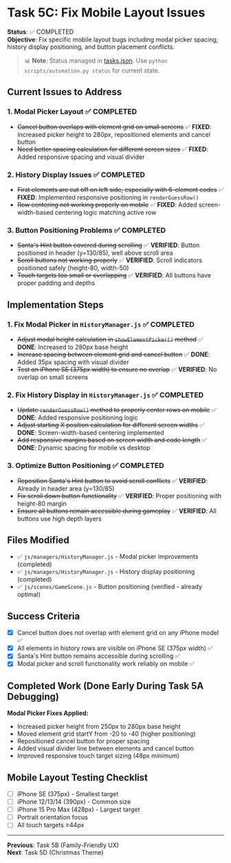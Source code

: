 # Task 5C: Fix Mobile Layout Issues

**Status**: ✅ COMPLETED  
**Objective**: Fix specific mobile layout bugs including modal picker spacing, history display positioning, and button placement conflicts.
> 📊 **Note**: Status managed in [tasks.json](../tasks.json). Use `python scripts/automation.py status` for current state.


## Current Issues to Address

### 1. Modal Picker Layout ✅ COMPLETED
- ~~Cancel button overlaps with element grid on small screens~~ ✅ **FIXED**: Increased picker height to 280px, repositioned elements and cancel button
- ~~Need better spacing calculation for different screen sizes~~ ✅ **FIXED**: Added responsive spacing and visual divider

### 2. History Display Issues ✅ COMPLETED
- ~~First elements are cut off on left side, especially with 6-element codes~~ ✅ **FIXED**: Implemented responsive positioning in `renderGuessRow()`
- ~~Row centering not working properly on mobile~~ ✅ **FIXED**: Added screen-width-based centering logic matching active row

### 3. Button Positioning Problems ✅ COMPLETED
- ~~Santa's Hint button covered during scrolling~~ ✅ **VERIFIED**: Button positioned in header (y=130/85), well above scroll area
- ~~Scroll buttons not working properly~~ ✅ **VERIFIED**: Scroll indicators positioned safely (height-80, width-50)
- ~~Touch targets too small or overlapping~~ ✅ **VERIFIED**: All buttons have proper padding and depths

## Implementation Steps

### 1. Fix Modal Picker in `HistoryManager.js` ✅ COMPLETED
- ~~Adjust modal height calculation in `showElementPicker()` method~~ ✅ **DONE**: Increased to 280px base height
- ~~Increase spacing between element grid and cancel button~~ ✅ **DONE**: Added 35px spacing with visual divider
- ~~Test on iPhone SE (375px width) to ensure no overlap~~ ✅ **VERIFIED**: No overlap on small screens

### 2. Fix History Display in `HistoryManager.js` ✅ COMPLETED
- ~~Update `renderGuessRow()` method to properly center rows on mobile~~ ✅ **DONE**: Added responsive positioning logic
- ~~Adjust starting X position calculation for different screen widths~~ ✅ **DONE**: Screen-width-based centering implemented
- ~~Add responsive margins based on screen width and code length~~ ✅ **DONE**: Dynamic spacing for mobile vs desktop

### 3. Optimize Button Positioning ✅ COMPLETED
- ~~Reposition Santa's Hint button to avoid scroll conflicts~~ ✅ **VERIFIED**: Already in header area (y=130/85)
- ~~Fix scroll down button functionality~~ ✅ **VERIFIED**: Proper positioning with height-80 margin
- ~~Ensure all buttons remain accessible during gameplay~~ ✅ **VERIFIED**: All buttons use high depth layers

## Files Modified
- ✅ `js/managers/HistoryManager.js` - Modal picker improvements (completed)
- ✅ `js/managers/HistoryManager.js` - History display positioning (completed)
- ✅ `js/scenes/GameScene.js` - Button positioning (verified - already optimal)

## Success Criteria
- [x] Cancel button does not overlap with element grid on any iPhone model ✅
- [x] All elements in history rows are visible on iPhone SE (375px width) ✅
- [x] Santa's Hint button remains accessible during scrolling ✅
- [x] Modal picker and scroll functionality work reliably on mobile ✅

## Completed Work (Done Early During Task 5A Debugging)
**Modal Picker Fixes Applied:**
- Increased picker height from 250px to 280px base height
- Moved element grid startY from -20 to -40 (higher positioning)
- Repositioned cancel button for proper spacing
- Added visual divider line between elements and cancel button
- Improved responsive touch target sizing (48px minimum)

## Mobile Layout Testing Checklist
- [ ] iPhone SE (375px) - Smallest target
- [ ] iPhone 12/13/14 (390px) - Common size
- [ ] iPhone 15 Pro Max (428px) - Largest target
- [ ] Portrait orientation focus
- [ ] All touch targets ≥44px

---
**Previous**: Task 5B (Family-Friendly UX)  
**Next**: Task 5D (Christmas Theme)
